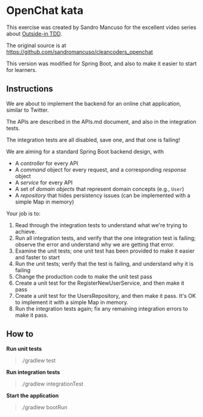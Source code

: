 # OpenChat kata

This exercise was created by Sandro Mancuso for the excellent video series about 
[Outside-in TDD](https://cleancoders.com/video-details/comparativeDesign-episode-1). 

The original source is at https://github.com/sandromancuso/cleancoders_openchat

This version was modified for Spring Boot, and also to make it easier to start for learners.

## Instructions

We are about to implement the backend for an online chat application, similar to Twitter.

The APIs are described in the APIs.md document, and also in the integration tests.

The integration tests are all disabled, save one, and that one is failing!

We are aiming for a standard Spring Boot backend design, with

 - A _controller_ for every API
 - A _command_ object for every request, and a corresponding _response_ object
 - A _service_ for every API
 - A set of _domain objects_ that represent domain concepts (e.g., `User`)
 - A _repository_ that hides persistency issues (can be implemented with a simple Map in memory)

Your job is to:

 1. Read through the integration tests to understand what we're trying to achieve. 
 2. Run all integration tests, and verify that the one integration test is failing; 
    observe the error and understand why we are getting that error.
 3. Examine the unit tests; one unit test has been provided to make it easier and faster to start
 4. Run the unit tests; verify that the test is failing, and understand why it is failing
 5. Change the production code to make the unit test pass
 6. Create a unit test for the RegisterNewUserService, and then make it pass
 7. Create a unit test for the UsersRepository, and then make it pass.  It's OK to implement it 
    with a simple Map in memory.
 8. Run the integration tests again; fix any remaining integration errors to make it pass.



## How to

**Run unit tests**

> ./gradlew test

**Run integration tests**

> ./gradlew integrationTest
 
**Start the application**

> ./gradlew bootRun
 

